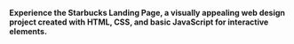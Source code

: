 **Experience the Starbucks Landing Page, a visually appealing web design project created with HTML, CSS, and basic JavaScript for interactive elements.**

